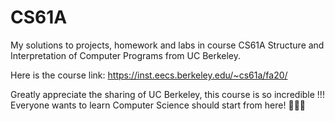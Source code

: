 # CS61A
My solutions to projects, homework and labs in course CS61A Structure and Interpretation of Computer Programs from UC Berkeley.

Here is the course link: https://inst.eecs.berkeley.edu/~cs61a/fa20/

Greatly appreciate the sharing of UC Berkeley, this course is so incredible !!! Everyone wants to learn Computer Science should start from here! :raised_hands::raised_hands::raised_hands:
